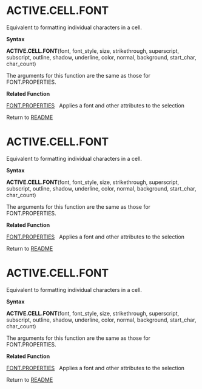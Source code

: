 # ACTIVE.CELL.FONT

Equivalent to formatting individual characters in a cell.

**Syntax**

**ACTIVE.CELL.FONT**(font, font\_style, size, strikethrough,
superscript, subscript, outline, shadow, underline, color, normal,
background, start\_char, char\_count)

The arguments for this function are the same as those for
FONT.PROPERTIES.

**Related Function**

[FONT.PROPERTIES](FONT.PROPERTIES.md)&nbsp;&nbsp;&nbsp;Applies a font and other attributes to
the selection



Return to [README](README.md#A)

# ACTIVE.CELL.FONT

Equivalent to formatting individual characters in a cell.

**Syntax**

**ACTIVE.CELL.FONT**(font, font\_style, size, strikethrough,
superscript, subscript, outline, shadow, underline, color, normal,
background, start\_char, char\_count)

The arguments for this function are the same as those for
FONT.PROPERTIES.

**Related Function**

[FONT.PROPERTIES](FONT.PROPERTIES.md)&nbsp;&nbsp;&nbsp;Applies a font and other attributes to
the selection



Return to [README](README.md#A)

# ACTIVE.CELL.FONT

Equivalent to formatting individual characters in a cell.

**Syntax**

**ACTIVE.CELL.FONT**(font, font\_style, size, strikethrough,
superscript, subscript, outline, shadow, underline, color, normal,
background, start\_char, char\_count)

The arguments for this function are the same as those for
FONT.PROPERTIES.

**Related Function**

[FONT.PROPERTIES](FONT.PROPERTIES.md)&nbsp;&nbsp;&nbsp;Applies a font and other attributes to
the selection



Return to [README](README.md#A)

